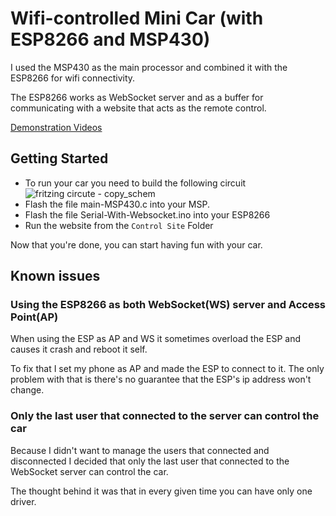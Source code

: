 # Wifi-controlled Mini Car (with ESP8266 and MSP430)

I used the MSP430 as the main processor and combined it with the ESP8266 for
wifi connectivity.

The ESP8266 works as WebSocket server and as a buffer for communicating with a
website that acts as the remote control.

[Demonstration Videos](https://www.youtube.com/watch?v=3DAMb87AQ78)

## Getting Started

- To run your car you need to build the following circuit
![fritzing circute - copy_schem](https://cloud.githubusercontent.com/assets/12208012/26436965/f5ddb5f2-4122-11e7-86fa-a0ab34036ffb.png)
- Flash the file main-MSP430.c into your MSP.
- Flash the file Serial-With-Websocket.ino into your ESP8266
- Run the website from the `Control Site` Folder

Now that you're done, you can start having fun with your car.

## Known issues

### Using the ESP8266 as both WebSocket(WS) server and Access Point(AP)

When using the ESP as AP and WS it sometimes overload the ESP and causes it
crash and reboot it self.

To fix that I set my phone as AP and made the ESP to connect to it. The only
problem with that is there's no guarantee that the ESP's ip address won't
change.

### Only the last user that connected to the server can control the car

Because I didn't want to manage the users that connected and disconnected I
decided that only the last user that connected to the WebSocket server can
control the car.

The thought behind it was that in every given time you can have only one driver.
